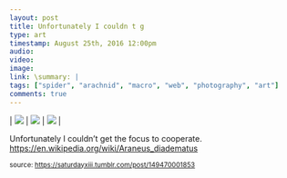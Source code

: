 ```yaml
---
layout: post
title: Unfortunately I couldn t g
type: art
timestamp: August 25th, 2016 12:00pm
audio: 
video: 
image: 
link: \summary: | 
tags: ["spider", "arachnid", "macro", "web", "photography", "art"]
comments: true
---
```


| <img src="https://saturdayxiii.github.io/media/149470001853_0.jpg"/> | <img src="https://saturdayxiii.github.io/media/149470001853_1.jpg"/> | <img src="https://saturdayxiii.github.io/media/149470001853_2.jpg"/> |

Unfortunately I couldn’t get the focus to cooperate.
<br/>
<a href="https://en.wikipedia.org/wiki/Araneus_diadematus" target="_blank">https://en.wikipedia.org/wiki/Araneus_diadematus</a><br/>
 
  
<small>source: https://saturdayxiii.tumblr.com/post/149470001853</small>